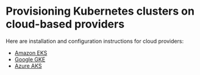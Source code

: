 # Provisioning Kubernetes clusters on cloud-based providers
Here are installation and configuration instructions for cloud providers:
* [Amazon EKS](EKS_SETUP.md) 
* [Google GKE](GKE_SETUP.md)
* [Azure AKS](AKS_SETUP.md)
